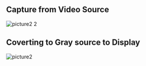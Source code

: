 ## Capture from Video Source
![picture2 2](https://user-images.githubusercontent.com/26680128/32984639-db8a2f54-cc6f-11e7-8907-176c0c2e2356.PNG)
## Coverting to Gray source to Display
![picture2](https://user-images.githubusercontent.com/26680128/32984659-50d6dc26-cc70-11e7-862a-40bc44e6bca1.PNG)

